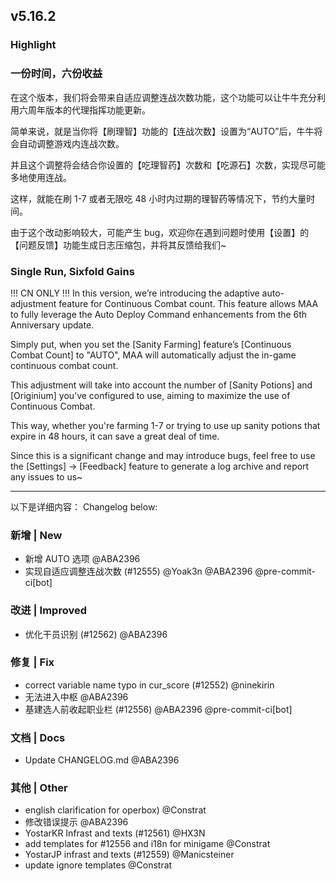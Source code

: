## v5.16.2

### Highlight

### 一份时间，六份收益

在这个版本，我们将会带来自适应调整连战次数功能，这个功能可以让牛牛充分利用六周年版本的代理指挥功能更新。

简单来说，就是当你将【刷理智】功能的【连战次数】设置为“AUTO”后，牛牛将会自动调整游戏内连战次数。

并且这个调整将会结合你设置的【吃理智药】次数和【吃源石】次数，实现尽可能多地使用连战。

这样，就能在刷 1-7 或者无限吃 48 小时内过期的理智药等情况下，节约大量时间。

由于这个改动影响较大，可能产生 bug，欢迎你在遇到问题时使用【设置】的【问题反馈】功能生成日志压缩包，并将其反馈给我们~

### Single Run, Sixfold Gains

!!! CN ONLY !!!
In this version, we’re introducing the adaptive auto-adjustment feature for Continuous Combat count. This feature allows MAA to fully leverage the Auto Deploy Command enhancements from the 6th Anniversary update.

Simply put, when you set the [Sanity Farming] feature’s [Continuous Combat Count] to "AUTO", MAA will automatically adjust the in-game continuous combat count.

This adjustment will take into account the number of [Sanity Potions] and [Originium] you’ve configured to use, aiming to maximize the use of Continuous Combat.

This way, whether you're farming 1-7 or trying to use up sanity potions that expire in 48 hours, it can save a great deal of time.

Since this is a significant change and may introduce bugs, feel free to use the [Settings] → [Feedback] feature to generate a log archive and report any issues to us~

----

以下是详细内容：
Changelog below:

### 新增 | New

* 新增 AUTO 选项 @ABA2396
* 实现自适应调整连战次数 (#12555) @Yoak3n @ABA2396 @pre-commit-ci[bot]

### 改进 | Improved

* 优化干员识别 (#12562) @ABA2396

### 修复 | Fix

* correct variable name typo in cur_score (#12552) @ninekirin
* 无法进入中枢 @ABA2396
* 基建选人前收起职业栏 (#12556) @ABA2396 @pre-commit-ci[bot]

### 文档 | Docs

* Update CHANGELOG.md @ABA2396

### 其他 | Other

* english clarification for operbox) @Constrat
* 修改错误提示 @ABA2396
* YostarKR Infrast and texts (#12561) @HX3N
* add templates for #12556 and i18n for minigame @Constrat
* YostarJP infrast and texts (#12559) @Manicsteiner
* update ignore templates @Constrat

